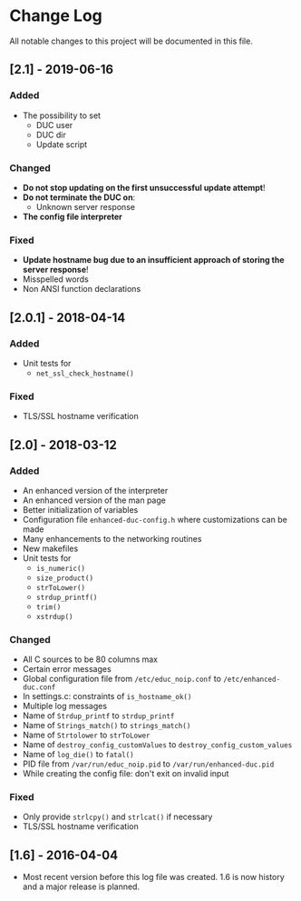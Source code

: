 # Change Log #
All notable changes to this project will be documented in this file.

## [2.1] - 2019-06-16 ##
### Added ###
- The possibility to set
  - DUC user
  - DUC dir
  - Update script

### Changed ###
- **Do not stop updating on the first unsuccessful update attempt**!
- **Do not terminate the DUC on**:
  - Unknown server response
- **The config file interpreter**

### Fixed ###
- **Update hostname bug due to an insufficient approach of storing the
  server response**!
- Misspelled words
- Non ANSI function declarations

## [2.0.1] - 2018-04-14 ##
### Added ###
- Unit tests for
  - `net_ssl_check_hostname()`

### Fixed ###
- TLS/SSL hostname verification

## [2.0] - 2018-03-12 ##
### Added ###
- An enhanced version of the interpreter
- An enhanced version of the man page
- Better initialization of variables
- Configuration file `enhanced-duc-config.h` where customizations can be made
- Many enhancements to the networking routines
- New makefiles
- Unit tests for
  - `is_numeric()`
  - `size_product()`
  - `strToLower()`
  - `strdup_printf()`
  - `trim()`
  - `xstrdup()`

### Changed ###
- All C sources to be 80 columns max
- Certain error messages
- Global configuration file from `/etc/educ_noip.conf` to `/etc/enhanced-duc.conf`
- In settings.c: constraints of `is_hostname_ok()`
- Multiple log messages
- Name of `Strdup_printf` to `strdup_printf`
- Name of `Strings_match()` to `strings_match()`
- Name of `Strtolower` to `strToLower`
- Name of `destroy_config_customValues` to `destroy_config_custom_values`
- Name of `log_die()` to `fatal()`
- PID file from `/var/run/educ_noip.pid` to `/var/run/enhanced-duc.pid`
- While creating the config file: don't exit on invalid input

### Fixed ###
- Only provide `strlcpy()` and `strlcat()` if necessary
- TLS/SSL hostname verification

## [1.6] - 2016-04-04 ##
- Most recent version before this log file was created. 1.6 is now
  history and a major release is planned.
